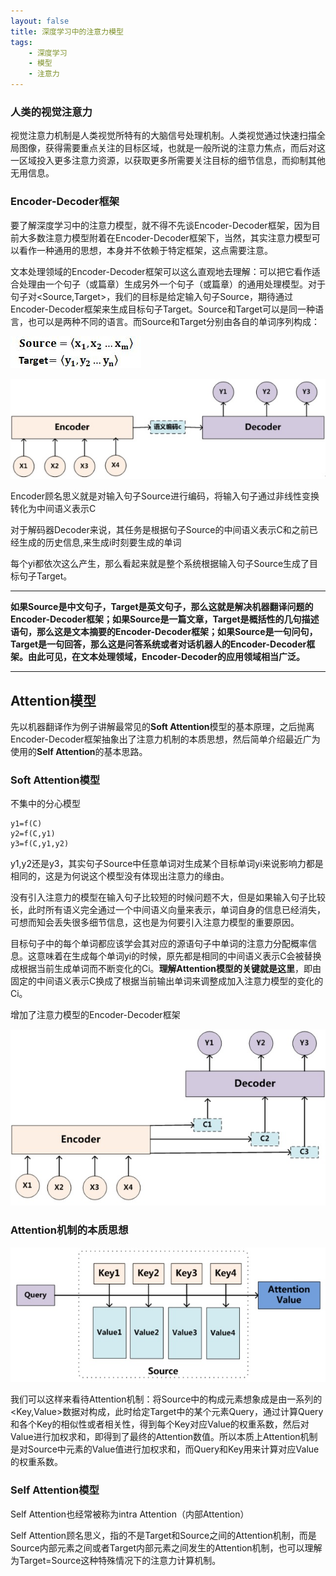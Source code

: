 ```yaml
---
layout: false
title: 深度学习中的注意力模型
tags:
    - 深度学习
    - 模型
    - 注意力
---
```


### 人类的视觉注意力

视觉注意力机制是人类视觉所特有的大脑信号处理机制。人类视觉通过快速扫描全局图像，获得需要重点关注的目标区域，也就是一般所说的注意力焦点，而后对这一区域投入更多注意力资源，以获取更多所需要关注目标的细节信息，而抑制其他无用信息。

### Encoder-Decoder框架
要了解深度学习中的注意力模型，就不得不先谈Encoder-Decoder框架，因为目前大多数注意力模型附着在Encoder-Decoder框架下，当然，其实注意力模型可以看作一种通用的思想，本身并不依赖于特定框架，这点需要注意。

文本处理领域的Encoder-Decoder框架可以这么直观地去理解：可以把它看作适合处理由一个句子（或篇章）生成另外一个句子（或篇章）的通用处理模型。对于句子对<Source,Target>，我们的目标是给定输入句子Source，期待通过Encoder-Decoder框架来生成目标句子Target。Source和Target可以是同一种语言，也可以是两种不同的语言。而Source和Target分别由各自的单词序列构成：

![avatar](.\res\1d574eb9ba841.jpg)

![avatar](.\res\140ca2ae853ca3.jpg)

Encoder顾名思义就是对输入句子Source进行编码，将输入句子通过非线性变换转化为中间语义表示C

对于解码器Decoder来说，其任务是根据句子Source的中间语义表示C和之前已经生成的历史信息,来生成i时刻要生成的单词

每个yi都依次这么产生，那么看起来就是整个系统根据输入句子Source生成了目标句子Target。

---

**如果Source是中文句子，Target是英文句子，那么这就是解决机器翻译问题的Encoder-Decoder框架；如果Source是一篇文章，Target是概括性的几句描述语句，那么这是文本摘要的Encoder-Decoder框架；如果Source是一句问句，Target是一句回答，那么这是问答系统或者对话机器人的Encoder-Decoder框架。由此可见，在文本处理领域，Encoder-Decoder的应用领域相当广泛。**

---

## Attention模型
先以机器翻译作为例子讲解最常见的**Soft Attention**模型的基本原理，之后抛离Encoder-Decoder框架抽象出了注意力机制的本质思想，然后简单介绍最近广为使用的**Self Attention**的基本思路。

### Soft Attention模型
不集中的分心模型
```
y1=f(C)
y2=f(C,y1)
y3=f(C,y1,y2)
```
y1,y2还是y3，其实句子Source中任意单词对生成某个目标单词yi来说影响力都是相同的，这是为何说这个模型没有体现出注意力的缘由。

没有引入注意力的模型在输入句子比较短的时候问题不大，但是如果输入句子比较长，此时所有语义完全通过一个中间语义向量来表示，单词自身的信息已经消失，可想而知会丢失很多细节信息，这也是为何要引入注意力模型的重要原因。

目标句子中的每个单词都应该学会其对应的源语句子中单词的注意力分配概率信息。这意味着在生成每个单词yi的时候，原先都是相同的中间语义表示C会被替换成根据当前生成单词而不断变化的Ci。**理解Attention模型的关键就是这里**，即由固定的中间语义表示C换成了根据当前输出单词来调整成加入注意力模型的变化的Ci。

增加了注意力模型的Encoder-Decoder框架

![avatar](.\res\eee1f5b629f9c2.jpg)

### Attention机制的本质思想

![avatar](.\res\32df86aef7ea439.jpg)

我们可以这样来看待Attention机制：将Source中的构成元素想象成是由一系列的<Key,Value>数据对构成，此时给定Target中的某个元素Query，通过计算Query和各个Key的相似性或者相关性，得到每个Key对应Value的权重系数，然后对Value进行加权求和，即得到了最终的Attention数值。所以本质上Attention机制是对Source中元素的Value值进行加权求和，而Query和Key用来计算对应Value的权重系数。

### Self Attention模型

Self Attention也经常被称为intra 
Attention（内部Attention）

Self Attention顾名思义，指的不是Target和Source之间的Attention机制，而是Source内部元素之间或者Target内部元素之间发生的Attention机制，也可以理解为Target=Source这种特殊情况下的注意力计算机制。